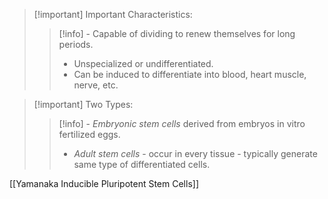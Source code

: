 
> [!important] Important Characteristics:
> > [!info] - Capable of dividing to renew themselves for long periods.
> > - Unspecialized or undifferentiated.
> > - Can be induced to differentiate into blood, heart muscle, nerve, etc.

> [!important] Two Types:
> > [!info] - *Embryonic stem cells* derived from embryos in vitro fertilized eggs.
> > - *Adult stem cells* - occur in every tissue - typically generate same type of differentiated cells.

[[Yamanaka Inducible Pluripotent Stem Cells]]
